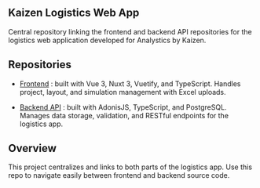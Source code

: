 ## Kaizen Logistics Web App

Central repository linking the frontend and backend API repositories for the logistics web application developed for Analystics by Kaizen.

## Repositories

- [Frontend](https://github.com/seu-usuario/kaizen-logistics-frontend-vue-typescript) : built with Vue 3, Nuxt 3, Vuetify, and TypeScript. Handles project, layout, and simulation management with Excel uploads.

- [Backend API](https://github.com/seu-usuario/kaizen-logistics-api-adonis-typescript-postgresql) : built with AdonisJS, TypeScript, and PostgreSQL. Manages data storage, validation, and RESTful endpoints for the logistics app.

## Overview

This project centralizes and links to both parts of the logistics app. Use this repo to navigate easily between frontend and backend source code.
